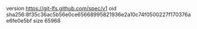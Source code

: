 version https://git-lfs.github.com/spec/v1
oid sha256:8f35c36ac5b56e0ce65668995821936e2a10c74f0500227f170376ae6fe0e5bf
size 65968

